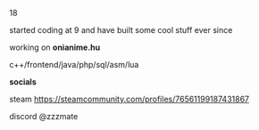 18

started coding at 9 and have built some cool stuff ever since

working on **onianime.hu**

c++/frontend/java/php/sql/asm/lua

**socials**

steam https://steamcommunity.com/profiles/76561199187431867

discord @zzzmate 
